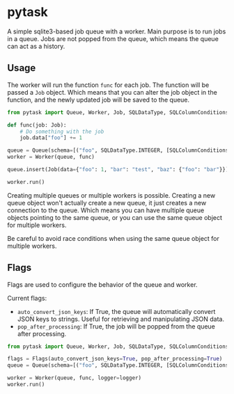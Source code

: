 # pytask

A simple sqlite3-based job queue with a worker. Main purpose is to run jobs in a queue. Jobs are not popped from the queue, which means the queue can act as a history.

## Usage

The worker will run the function `func` for each job. The function will be passed a `Job` object. Which means that you can alter the job object in the function, and the newly updated job will be saved to the queue. 

```python
from pytask import Queue, Worker, Job, SQLDataType, SQLColumnConditions

def func(job: Job):
    # Do something with the job
    job.data["foo"] += 1

queue = Queue(schema=[("foo", SQLDataType.INTEGER, [SQLColumnConditions.NOT_NULL])])
worker = Worker(queue, func)

queue.insert(Job(data={"foo": 1, "bar": "test", "baz": {"foo": "bar"}}))

worker.run()
```

Creating multiple queues or multiple workers is possible. Creating a new queue object won't actually create a new queue, it just creates a new connection to the queue. Which means you can have multiple queue objects pointing to the same queue, or you can use the same queue object for multiple workers.

Be careful to avoid race conditions when using the same queue object for multiple workers.

## Flags

Flags are used to configure the behavior of the queue and worker.

Current flags:

- `auto_convert_json_keys`: If True, the queue will automatically convert JSON keys to strings. Useful for retrieving and manipulating JSON data.
- `pop_after_processing`: If True, the job will be popped from the queue after processing.

```python
from pytask import Queue, Worker, Job, SQLDataType, SQLColumnConditions, Flags

flags = Flags(auto_convert_json_keys=True, pop_after_processing=True)
queue = Queue(schema=[("foo", SQLDataType.INTEGER, [SQLColumnConditions.NOT_NULL])], flags=flags)

worker = Worker(queue, func, logger=logger)
worker.run()
```
